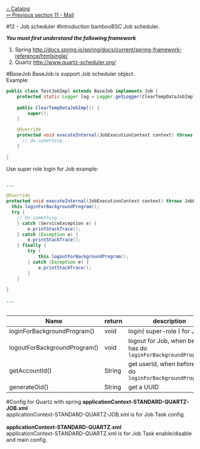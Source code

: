 <a href="https://github.com/billchen198318/bamboobsc/blob/master/core-doc/dev-docs/00-Catalog.md">⌂ Catalog</a><br/>
<a href="https://github.com/billchen198318/bamboobsc/blob/master/core-doc/dev-docs/11-Mail.md">⇦ 
Previous section 11 - Mail</a>



#12 - Job scheduler
#Introduction
bambooBSC Job scheduler.<br>


***You must first understand the following framework***<br/>
1. Spring http://docs.spring.io/spring/docs/current/spring-framework-reference/htmlsingle/<br/>
2. Quartz http://www.quartz-scheduler.org/

#BaseJob
BaseJob is support Job scheduler object.<br/>
Example:<br/>

```JAVA
public class TestJobImpl extends BaseJob implements Job {
	protected static Logger log = Logger.getLogger(ClearTempDataJobImpl.class);
	
	public ClearTempDataJobImpl() {
		super();
	}

	@Override
	protected void executeInternal(JobExecutionContext context) throws JobExecutionException {
	  // do-something...
	}
	
}	
```

Use super role login for Job example:

```JAVA

...

@Override
protected void executeInternal(JobExecutionContext context) throws JobExecutionException {
  this.loginForBackgroundProgram();
  try {
    // do-something...
	} catch (ServiceException e) {
		e.printStackTrace();
	} catch (Exception e) {
		e.printStackTrace();
	} finally {
		try {
			this.logoutForBackgroundProgram();
		} catch (Exception e) {
			e.printStackTrace();
		}		
	}
  
}
	
...	
	
```

| Name | return |description |
| --- | --- | --- |
| loginForBackgroundProgram() | void | login( super-role ) for Job |
| logoutForBackgroundProgram() | void | logout for Job, when before has do `loginForBackgroundProgram()` |
| getAccountId() | String | get userId, when before has do `loginForBackgroundProgram()` |
| generateOid() | String | get a UUID |



#Config for Quartz with spring
**applicationContext-STANDARD-QUARTZ-JOB.xml**
<br/>
applicationContext-STANDARD-QUARTZ-JOB.xml is for Job Task config.
<br/><br/>
**applicationContext-STANDARD-QUARTZ.xml**
<br/>
applicationContext-STANDARD-QUARTZ.xml is for Job Task enable/disable and main config.
<br/><br/>
